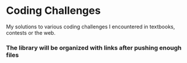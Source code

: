 # Coding Challenges
My solutions to various coding challenges I encountered in textbooks, contests or the web.

### The library will be organized with links after pushing enough files
